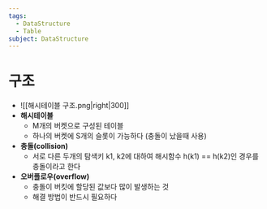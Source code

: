 ```yaml
---
tags:
  - DataStructure
  - Table
subject: DataStructure
---
```

# 구조
- ![[해시테이블 구조.png|right|300]]
- **해시테이블**
	- M개의 버켓으로 구성된 테이블
	- 하나의 버켓에 S개의 슬롯이 가능하다 (충돌이 났을때 사용)
- **충돌(collision)**
	- 서로 다른 두개의 탐색키 k1, k2에 대하여 해시함수 h(k1) == h(k2)인 경우를 충돌이라고 한다
- **오버플로우(overflow)**
	- 충돌이 버킷에 할당된 값보다 많이 발생하는 것
	- 해결 방법이 반드시 필요하다

